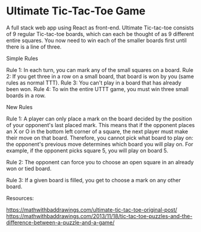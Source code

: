# Ultimate Tic-Tac-Toe Game

A full stack web app using React as front-end. Ultimate Tic-tac-toe consists of 9 regular Tic-tac-toe boards, which can each be thought of as 9 different entire squares. You now need to win each of the smaller boards first until there is a line of three.

Simple Rules

Rule 1: In each turn, you can mark any of the small squares on a board.
Rule 2: If you get three in a row on a small board, that board is won by you (same rules as normal TTT).
Rule 3: You can't play in a board that has already been won.
Rule 4: To win the entire UTTT game, you must win three small boards in a row.

New Rules

Rule 1: A player can only place a mark on the board decided by the position of your opponent's last placed mark. This means that if the opponent places an X or O in the bottom left corner of a square, the next player must make their move on that board. Therefore, you cannot pick what board to play on: the opponent's previous move determines which board you will play on. For example, if the opponent picks square 5, you will play on board 5.

Rule 2: The opponent can force you to choose an open square in an already won or tied board.

Rule 3: If a given board is filled, you get to choose a mark on any other board.

Resources:

https://mathwithbaddrawings.com/ultimate-tic-tac-toe-original-post/
https://mathwithbaddrawings.com/2013/11/18/tic-tac-toe-puzzles-and-the-difference-between-a-puzzle-and-a-game/
